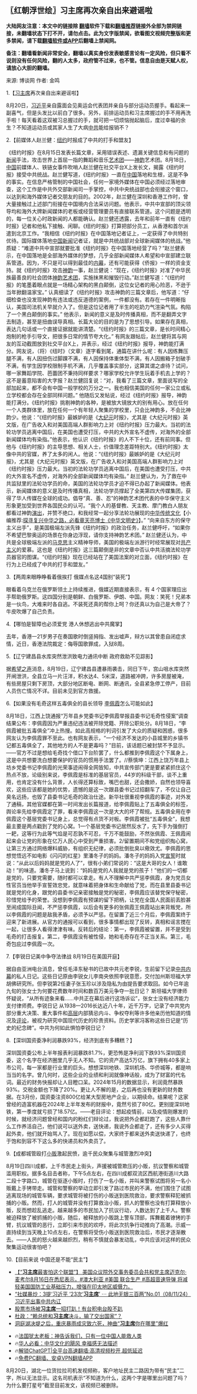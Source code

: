  <!-- 面包屑导航 --> <h2>〖红朝浮世绘〗习主席再次亲自出来避谣啦</h2> <p class="notice"><b>大陆网友注意：本文中的链接除 <a href="https://github.com/bannedbook/fanqiang" >翻墙</a>软件下载和<a href="https://github.com/killgcd/justmysocks/blob/master/README.md">翻墙推荐</a>链接外全部为禁网链接，未翻墙状态下打不开，请勿点击。此为文字版禁闻，欲看图文视频完整版和更多禁闻，请下载<a href="https://github.com/bannedbook/fanqiang">翻墙软件或APP</a>后翻墙上禁闻网。</p><p>备注：翻墙看新闻非常安全，翻墙以真实身份发表敏感言论有一定风险，但只看不说则没有任何风险，翻的人太多，政府管不过来，也不管。信息自由是天赋人权，请放心大胆的翻墙。</b></p>  <div class="entry"> <p>来源:&nbsp;博谈网                            作者:&nbsp;金鸣                           </p> <p>1.【<a href="https://www.bannedbook.org/bnews/tag/%e4%b9%a0%e4%b8%bb%e5%b8%ad/" class="st_tag internal_tag" rel="tag" title="标签 习主席 下的日志">习主席</a>再次亲自出来避谣啦】</p> <p></p> <p>8月20日，<a href="https://www.bannedbook.org/bnews/tag/%e4%b9%a0%e8%bf%91%e5%b9%b3/" class="st_tag internal_tag" rel="tag" title="标签 习近平 下的日志">习近平</a>亲自露面会见奥运会代表团并亲自与部分运动员握手。看起来一副喜气，但是头发比以前白了很多。另外，前排运动员和习主席握过的手不用再洗手啦！每天看着这双被习总握过的手，就可把一切烦恼抛起脑后，度过幸福的余生？不知道运动员或其家人生了大病<a href="https://www.bannedbook.org/bnews/tag/%e4%b8%ad%e5%85%b1/" class="st_tag internal_tag" rel="tag" title="标签 中共 下的日志">中共</a>能给报销不？</p> <p>2.【前媒体人赵兰健：<a href="https://www.bannedbook.org/bnews/tag/%e7%ba%bd%e7%ba%a6/" class="st_tag internal_tag" rel="tag" title="标签 纽约 下的日志">纽约</a>时报成了中共的打手和盟友】</p> <p></p> <p>《纽约时报》在8月15日发表长篇文章，采用错误表述、遗漏关键信息和有问题的<span class='wp_keywordlink_affiliate'><a href="https://www.bannedbook.org/" title="新闻">新闻</a></span>手法，攻击世界上首屈一指的舞蹈和音乐<span class='wp_keywordlink_affiliate'><a href="https://zh-cn.shenyunperformingarts.org/" title="艺术团" target="_blank">艺术团</a></span>——<span class='wp_keywordlink_affiliate'><a href="https://zh-cn.shenyunperformingarts.org/" title="神韵" target="_blank">神韵</a></span>艺术团。8月18日，<span class='wp_keywordlink_affiliate'><a href="https://www.bannedbook.org/" title="中国" target="_blank">中国</a></span>前媒体人、铁链女事件吹哨人赵兰健在社交平台X上发长文，揭露《纽约时报》接受中共统战。赵兰健写道，《纽约时报》一直在<a href="https://www.bannedbook.org/bnews/tag/%E4%B8%AD%E5%9B%BD/" class="st_tag internal_tag" rel="tag" title="标签 中国 下的日志">中国</a>落地和生根，这是不争的事实。在信息严格管制的中国社会，任何一家境外媒体在中国必须经过落地审查，这个工作是中共外交部新闻司一手掌控，中共中央统战部也会衔接这个窗口，以达到和海外媒体记者交朋友的目的。2002年，赵兰健在深圳和香港工作时，曾大量接触过上述部门衔接在中国境内合法采访问题。他表示，中共中宣部的顶尖领导均和海外大牌新闻媒体的老板或经营管理要员有直接联系管道。这个问题是透明的，每一位关心时政新闻的人都能确认。赵兰健还透露，去年和前年一直有《纽约时报》记者和他私下接触、闲聊。《纽约时报》打算把部分员工，从香港和首尔派遣到北京工作。“我相信《纽约时报》在中国落地记者证上，一定获得了中共特别优待。国际媒体落地<span class='wp_keywordlink_affiliate'><a href="https://www.bannedbook.org/bnews/cnnews/" title="中国新闻">中国新闻</a></span>记者证，就是中共统战部对全球新闻媒体的统战。”他质疑：“难道中共中宣部就要批准《纽约时报》在中国落地经营了吗？”赵兰健表示，在中国落地是全部海外媒体的梦想，几乎全部新闻媒体人希望和中宣部建立联系管道。因为，不只是可以得到最佳的<span class='wp_keywordlink_affiliate'><a href="https://www.bannedbook.org/bnews/ccpdope/" title="中共高层内幕" target="_blank">内幕</a></span>，还有可能获得《侨报》一样的资金支持。就《纽约时报》攻击<a href="https://www.bannedbook.org/bnews/tag/%e7%a5%9e%e9%9f%b5/" class="st_tag internal_tag" rel="tag" title="标签 神韵 下的日志">神韵</a>一事，赵兰健说：“现在，《纽约时报》对准了中华民族最善良的社会团体<span class='wp_keywordlink_affiliate'><a href="https://zh-cn.shenyunperformingarts.org/" title="神韵艺术团" target="_blank">神韵艺术团</a></span>，实施抹黑和摧毁行动。”赵兰健写道：“《纽约时报》的笔墨着眼点就是一场精心架构的黑白颠倒，这位女记者的用心险恶，不逊于当年掀翻温家宝。” 认真细读了《纽约时报》攻击神韵的三篇文章后，他写道：“仔细检查也没发现神韵有违法或违反道德的案例，一件都没有。若存在一件明晰指认，美国司法机关早就介入了。但是这位记者用了半生的吃奶力气渲染气氛。构陷了一个黑白颠倒的事实。” 他表示，新闻的意义是及时传播真相，而不是翻弄文字去制造，甚至是扭曲误导真相。长篇大论的目的是为了思想引导。如果存在真相，表达几句话或一个直接证据就能讲清楚。“《纽约时报》的三篇文章，是长时间精心炮制的枪手引导文，把很多日常的情节夸大化。” 有网友跟帖后，赵兰健将其与网友的互动截图放到社交平台X上，并表示，经过《纽约时报》报导，神韵能打满分。网友说，（将）《纽时》（文章）逐字看到尾，通篇在讲什么呢：有人因练舞压腿不满，有人因扭伤过脚踝不满，有人因保持体重体型不满，有人因搬箱子划破手不满，有学生因学校限制手机不满，几乎覆盖事实部分，这算其谓之虐待？试问，哪一家舞蹈学院、芭蕾团不秉持同样要求？哪家学校允许学生玩着手机去上学的？这不是蓄意陷害的大字报？赵兰健回复说：“对，我看了三篇文章，里面说写的全部加起来，都不会有中国一般学校的万分之一。我也相信美国的任何一家公立或私立学校都会存在全部同样问题。” 他随后又发帖说，经过《纽约时报》报导，神韵能打满分。《纽约时报》挑剔神韵的各种，是被放大镜放大的别有用心。放在任何一个人类群体里，放在任何一个有年轻人聚集的学校里，只会比神韵多，不会比神韵少。他说：“《纽约时报》最嫉妒的是《<span class='wp_keywordlink_affiliate'><a href="http://www.epochtimes.com/" title="大纪元" target="_blank">大纪元</a></span>时报》，尤其是《大纪元时报》英文版，在广告收入和对美国高端人群影响力上对《纽约时报》压力最大。当初的法轮功学员逃离中国后，在美国也遭受打压，中共的大外宣名不虚传，对海外的全部新闻媒体均有染指。”他表示，他认识《纽约时报》的人不下十位，还有前同事。但他与《纽约时报》的主导思想、相关人士，价值理念差距特别大。《纽约时报》太像中共的官媒，养了太多的闲人。他说：“《纽约时报》最嫉妒的是《大纪元时报》，尤其是《大纪元时报》英文版，在广告收入和对美国高端人群影响力上对《纽约时报》压力最大。当初的法轮功学员逃离中国后，在美国也遭受打压，中共的大外宣名不虚传，对海外的全部新闻媒体均有染指。” 赵兰健认为，为了救在中共监狱里的法轮功学员的命，美国的法轮功学员才迫不得已办起了新闻媒体。他表示，新闻媒体的意义是及时传播真相，法轮功学员撑起了全美第四大传媒集团，获得了华人传媒在全球的成功。倡导“真、善、忍”的神韵艺术团代表的中华保守主义形象更加受到世界各国民众的认可。“我个人的基督教、天主教、摩门教白人朋友都看过神韵<span class='wp_keywordlink_affiliate'><a href="https://zh-cn.shenyunperformingarts.org/" title="演出" target="_blank">演出</a></span>，并赞不绝口，和我经常一起分享法轮功展现的<span class='wp_keywordlink'><a href="https://www.bannedbook.org/forum24/" title="国学传统文化" target="_blank">中华传统文化</a></span>【小编推荐:<a href='https://www.bannedbook.org/bnews/comments/20220808/1768773.html' target='_blank'>探寻复兴中华之路，必看章天亮博士《中华文明史》</a>】。” “向来自东方的保守主义出手”，是美国极端左派先锋《纽约时报》的政治任务，赵兰健呼吁，“如果你不希望巴黎奥运的场景在你身边浮现，请你支持神韵艺术团。” 赵兰健还认为，中共是全球极端左派的<span class='wp_keywordlink'><a href="https://www.bannedbook.org/forum2/topic105.html" title="《马克思的成魔之路》" target="_blank">马克思</a></span>主义精神导师，美国的极端左派游行时经常展现对<span class='wp_keywordlink'><a href="https://www.bannedbook.org/forum2/topic6177.html" title="《共产主义的终极目的》" target="_blank">共产主义</a></span>的爱慕。这也是《纽约时报》这三篇颠倒是非的文章中否认中共活摘法轮功学员器官的图谋。“《纽约时报》现在已经站在了美国法案的对立面，《纽约时报》在行为上已经成了中共的打手和盟友。”</p>  <p>3.【两周来眼睁睁看着俄挨打 俄媒点名这4国别“装死”】</p> <p></p> <p>眼看着乌克兰在俄罗斯领土上持续推进，俄媒近期直接表示，有 4 个国家理应出手帮助俄罗斯。这四国分别是朝鲜、白俄罗斯、伊朗、中国。网友：笑死！兄弟本是一伙鸟，大难来时各自逃。不装死还真的帮你上呵？你还真以为自己是大帝了？牛皮吹爆了自己负责。</p> <p>4.【哪怕是智障也必须爱党 港人休想逃出中共魔掌】</p> <p></p> <p>去年，香港一21岁男子在奏国歌时倒竖拇指、发出嘘声，辩方以其曾患自闭症求情，近日，香港法院裁定：侮辱国歌罪成，入狱8周。</p> <p>5.【辽宁建昌县水库突然泄洪致电力通讯中断 政府救助不见踪影】</p>  <p></p> <p>据<span class='wp_keywordlink_affiliate'><a href="https://www.soundofhope.org" title="希望之声" target="_blank">希望之声</a></span>消息，8月19日，辽宁建昌县遭暴雨袭击，同日下午，宫山咀水库突然开闸泄洪，全县立马一片汪洋，积水达4、5米深，道路被冲跨，许多房屋被淹，有些房屋只剩下房顶，大部分地区断电、断网、断通讯，全县紧急停工停产，目前人员伤亡情况不详。目前未见到官方救援。</p> <p>6.【如果没有毛奇这样五毒俱全的县长领导 <a href="https://www.bannedbook.org/bnews/tag/%e6%9d%8e%e4%bd%a9%e9%9c%9e/" class="st_tag internal_tag" rel="tag" title="标签 李佩霞 下的日志">李佩霞</a>怎么可能如此】</p> <p></p> <p>8月18日，江西上饶通报“万年县乡党委书记李佩霞举报县委书记毛奇性侵案”调查结果公布：李佩霞因为严重违纪违法被开除党籍、开除公职处分。8月18日，“李佩霞被批五毒俱全”冲上热搜。如此高规格的判词引发了大众的质疑和困惑，很多网友认为李佩霞罪不至此。也有网友表示，“一个经济不发达的小县城里的乡镇书记都五毒俱全了，其他地方的人不是更毒吗？”目前，该话题已被封禁不予显示。——官方不过是想给毛奇找个借口下台阶罢了，什么都推到李佩霞这个下属身上，这是中共想要洗白想要保护的官员的惯用手法罢了。//蔡慎坤：江西上饶万年县上坊乡党委书记李佩霞的光荣事迹闹得全网皆知，中共宣传部门更是要紧紧抓住这个热点不放，论级别来说，李佩霞是标准的基层官员，44岁的科级干部，谈不上重用，也肯定没有什么背景，人长得还算标致，嘴巴也甜，还会撒娇，自然也领导喜欢，这些应该都是她的优势，遗憾的是这一次跟县委书记过招翻车了，不仅让自己臭名远扬，也毁了县委书记毛奇的政治仕途。新华社很重视李佩霞的事迹，对外发了通稿，其他官媒都在第一时间发出长篇报道，给李佩霞贴上了五毒俱全的标签，舆论率先给李佩霞定了罪，看来李佩霞这一次是大大的坏了帮规。五毒俱全用在李佩霞这个基层党委书记身上，总觉得有点货不对板。李佩霞被批“五毒俱全”，我想最主要是两点戳到了党的心窝。1一个基层党委书记居然反水了，先下手为强倒打一耙，这等行为此等气焰是可忍孰不可忍，千万不能鼓励，不然张佩霞、王佩霞闹起来会让党的形象在亿万人民心中受到严重损害。2/留置期间不和党组织掏心窝，让第三方通过网络爆料威胁，有组织无纪律，必须批倒批臭以儆效尤。李佩霞的思想觉悟远不如电影《闪闪的红星》里潘冬子的妈妈。潘冬子的妈妈入党<span class='wp_keywordlink'><a href="https://www.bannedbook.org/forum5/topic17.html" title="宣誓与预言" target="_blank">宣誓</a></span>时就说：“从此以后妈妈就是党的人了”，很有小弟们常说的：“这是大哥的女人！谁敢动！”的味道。潘冬子马上说到：“妈妈是党的人我就是党的孩子！”他们的一切都是党的，只要党需要，随时都可以拿走。有人不理解中共严惩李佩霞，身为党员女性官员当他举手宣誓效忠党，就意味着把身体和生命献给了党，而在县里县委书记就是党的化身，跟党的县委书记亲密接触是党的秘密，李佩霞应该替党保守秘密，珍惜党给予的荣誉。没想到李佩霞有预谋的留下把柄，让党在全国人民面前丢脸甚至闹成国际丑闻，不严惩李佩霞，以后会有更多的张佩霞王佩霞站出来背叛党，所以李佩霞的问题是敌我矛盾，必须予以严惩。在留置了近三个月后，李佩霞案终于迎来了新进展。从官方的通报可以看到，很多事情都出现了反转，真相和谣言搅在一起，让很多人看得津津有味。反转后的结论：第一，李佩霞被留置，并不是受到毛奇的打击报复。第二，李佩霞没有被性侵，她和毛奇存在不正当关系。第三，毛奇包庇过李佩霞一次。</p> <p>7.【李锐日记美中争夺法律战 8月19日在美国开庭】</p> <p></p>  <p>据自由亚洲电台消息，曾任毛泽东秘书的已故中共元老李锐，生前留下记录<span class='wp_keywordlink_affiliate'><a href="https://www.bannedbook.org/bnews/ccpdope/" title="中共内幕" target="_blank">中共内幕</a></span>的私人日记。这些日记原由李锐女儿李南央依照李锐意愿，交付加州斯坦福大学胡佛研究所。但李锐第2任妻子张玉珍以涉及隐私为由提告要求取回。如今已年逾九旬的张女士为何要花费数年时间和数百万美元争夺一批日记？ 斯坦福大学律师怀疑说，“从所有迹象来看……中共正在幕后进行这场诉讼”，张女士没有经济能力支付律师费。李锐日记 从1938—2016长达近八十年，近千万字，记录了中共党内部分重大决策、重大事件和<span class='wp_keywordlink_affiliate'><a href="https://www.bannedbook.org/bnews/ccpdope/" title="中共高层内幕" target="_blank">高层</a></span>内部猜忌内斗、争权夺利等许多他亲历他知道的情况及<span class='wp_keywordlink_affiliate'><a href="https://www.bannedbook.org/bnews/comments/" title="新闻评论" target="_blank">评论</a></span>，被视为研究中国现代历史的珍贵资料。历史学家冯客称这些日记是“历史的纪念碑”。中共为何如此惧怕李锐日记？</p> <p>8.【深圳国资委净利润暴跌93%，经济到底有多糟糕？】</p> <p></p> <p>深圳国资委公布上半年报表利润暴跌81.7%，更恐怖是净利润下跌93%深圳国资委，这个名字在经济圈里几乎无人不知。它的资产高达5万亿，旗下拥有40多家上市公司，每一家都是行业里的巨头。想想深圳地铁、深圳机场、华侨城等，都是响当当的名字。曾几何时，这些企业的业绩和利润就像神话般，成为了财富的代名词。最近的财务快报却让人目瞪口呆。2024年15月的数据显示，利润竟然暴跌93%。交税金额也下降了20%。更让人不解的是，之后再也没有更新的财务数据。在3月份，国资委注资800亿给某大型房地产企业，以期续命。结果呢？这家曾经的造富机器在2024年上半年发布的财报中，竟然亏损了80亿。更别提深圳地铁，第一季度就亏损了18.57亿。——老目评论：想起疫情前，以及疫情刚爆发的时候，就经济问题曾经和国内的粉红们辩论过，我说把外企都赶跑了，这些人靠什么工作养活自己，他们说可以送外卖，送快递，我说外企都走了，还有多少人买得起外卖，他们就开始骂人了。现在如愿以偿，大家终于都来送外卖送快递了，也终于饱和到容不下这么多的快递员和外卖员了。</p> <p>9.【成都城管殴打<a href="https://www.bannedbook.org/bnews/tag/%E5%B0%8F%E8%B4%A9/" class="st_tag internal_tag" rel="tag" title="标签 小贩 下的日志">小贩</a>激起民愤，逾千民众聚集与城管激烈冲突】</p> <p></p> <p>8月19日四川成都，上千市民走上街头，声援被城管欺压的小贩，抗议警察和城管滥用职权。据多名目击者称，下午5点左右，在四川成都双流区西航港街道川大路二段十字路口，城管在驱逐小贩时，打伤了一名小贩，并叫来警察试图将另一名小贩戴上手铐带走。城管和警察的举动立即引发了路过市民的不满，他们围住了试图逃离现场的城管车辆，要求城管将被打伤的小贩送到医院救治，要求警察释犯被抓捕的小贩。然而，打人的城管并没有打算救治小贩，抓人的警察也没有打算释放小贩，反而想趁乱逃走。越来越多的市民加入了抗议行动，人数达到了上千人。警察被迫释放了被抓捕的小贩，随后，被释放的小贩跳上警车顶部，挥舞戴着镣铐的手臂，抗议城管的恶行，立即引来市民的欢呼，将此次抗争行动推向了高潮。示威一直持续到当天晚上10点左右，在警察将受伤小贩送到医院救治后，市民才逐渐散去。——人民的怒火越来越炽烈，稍有不慎就会暴发动乱，中共应该对这样的民众聚集运动很害怕吧？</p>  <p>10.【目前来说 中国还是不能“民主”】</p> <p></p> <!--<div id="taboola-mid-1"></div>--><ul class='op-related-articles' title='相关阅读'> <li><a href='https://www.bannedbook.org/bnews/comments/20240817/2075608.html' target='_blank'>【“<b>习主席</b>最害怕这个联盟”】 美国众议院外交事务委员会共和党主席迈克尔·麦考尔8月16日在悉尼表示，#澳大利亚 #美国 联合生产 #高超音速导弹 将减轻美国国防工业基础压力，增强在印太地区威慑力。</a></li> <li><a href='https://www.bannedbook.org/bnews/sohnews/20240811/2073399.html' target='_blank'>“社媒暴炒：3提‘习近平 ’23次‘<b>习主席</b>’ ⋯ 此地无银三百两”No.01（08/11/24）习近平出事中共内讧</a></li> <li><a href='https://www.bannedbook.org/bnews/comments/20240713/2061734.html' target='_blank'>股票市场被<b>习主席</b>一招打趴！有台积电台股不趴</a></li> <li><a href='https://www.bannedbook.org/bnews/topimagenews/20240712/2061122.html' target='_blank'>杜政：“赖总统和<b>习主席</b>决斗，输了交出国家”？</a></li> <li><a href='https://www.bannedbook.org/bnews/headline/20240711/2060915.html' target='_blank'>洞庭湖决堤之后，重庆暴雨成灾致六死，神曲“<b>习主席</b>你在哪里”爆红</a></li> </ul> <ul class="texttj"> <li>🔥<a href="https://www.bannedbook.org/bnews/ssgc/20230219/1850782.html" target="_blank">法国犹太老板：神告诉我们，只有一位中国人能救人类</a></li> <li>🔥<a href="https://www.bannedbook.org/bnews/comments/20220220/1694796.html" target="_blank">华人必看：中华文化的飓风 幸福感无法描述</a></li> <li>🔥<a href="https://github.com/bannedbook/fanqiang/wiki/V2ray%E6%9C%BA%E5%9C%BA" target="_blank">解锁ChatGPT|全平台高速翻墙:高清视频秒开,超低延迟</a></li> <li>🔥<a href="https://github.com/bannedbook/fanqiang/wiki/%E7%A6%81%E9%97%BB%E7%BD%91%E5%AE%89%E5%8D%93%E7%BF%BB%E5%A2%99%E6%96%B0%E9%97%BBAPP" target="_blank">免费PC翻墙、安卓VPN翻墙APP</a></li> </ul><p>8月20日，湖北一位货拉拉司机发视频称，客户地址民主二路因为带有“民主”二字，所以无法显示。这名司机表示“不知道为什么，这两个字是哪里出问题了吗？为什么要打星号”截至目前发文，该视频已被删除。</p><a name='sharetosocial'></a> <div style="margin-bottom:5px;padding-bottom:5px;clear:both"> <div id="archive-pix-1" class="banner-ads"> <!-- AuctionX Display platform tag START --> <div id="27602x728x90x621x_ADSLOT1" clicktrack="%%CLICK_URL_ESC%%"></div>  <!-- AuctionX Display platform tag END --> </div> <div id="archive-pix-2" class="banner-ads"> <!-- AuctionX Display platform tag START --> <div id="27556x300x250x621x_ADSLOT1" clicktrack="%%CLICK_URL_ESC%%" style="margin:0 auto;text-align:center"></div>  <!-- AuctionX Display platform tag END --> </div> </div>  <div id="archive-pix-1" class="banner-ads"> <!-- AuctionX Display platform tag START --> <div id="27603x728x90x621x_ADSLOT1" clicktrack="%%CLICK_URL_ESC%%"></div>  <!-- AuctionX Display platform tag END --> </div> </div><!--END ENTRY--> 